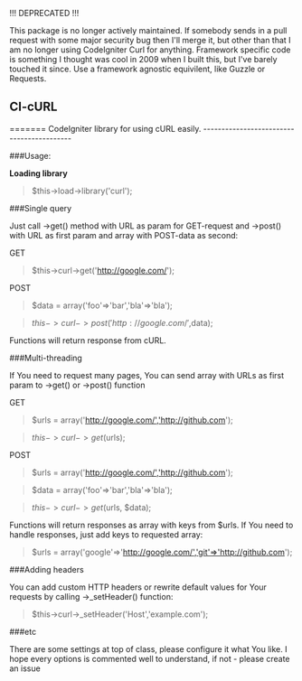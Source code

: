 !!! DEPRECATED !!!

This package is no longer actively maintained. If somebody sends in a pull request with some major security bug then I'll merge it, but other than that I am no longer using CodeIgniter Curl for anything. Framework specific code is something I thought was cool in 2009 when I built this, but I've barely touched it since. Use a framework agnostic equivilent, like Guzzle or Requests.

<h2>CI-cURL</h2>
=======
CodeIgniter library for using cURL easily.
------------------------------------------

###Usage:

**Loading library**


> $this->load->library('curl');
>

###Single query

Just call ->get() method with URL as param for GET-request and ->post() with URL as first param and array with POST-data as second:

GET
> $this->curl->get('http://google.com/');

POST
> $data = array('foo'=>'bar','bla'=>'bla');

> $this->curl->post('http://google.com/',$data);

Functions will return response from cURL.

###Multi-threading

If You need to request many pages, You can send array with URLs as first param to ->get() or ->post() function

GET
> $urls = array('http://google.com/','http://github.com');

> $this->curl->get($urls);

POST
> $urls = array('http://google.com/','http://github.com');

> $data = array('foo'=>'bar','bla'=>'bla');

> $this->curl->get($urls, $data);

Functions will return responses as array with keys from $urls. If You need to handle responses, just add keys to requested array:

> $urls = array('google'=>'http://google.com/','git'=>'http://github.com');

###Adding headers

You can add custom HTTP headers or rewrite default values for Your requests by calling ->_setHeader() function:

> $this->curl->_setHeader('Host','example.com');

###etc

There are some settings at top of class, please configure it what You like. I hope every options is commented well to understand, if not - please create an issue
